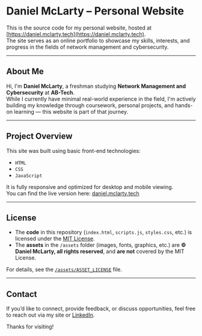 # Daniel McLarty – Personal Website

This is the source code for my personal website, hosted at [https://daniel.mclarty.tech](https://daniel.mclarty.tech).  
The site serves as an online portfolio to showcase my skills, interests, and progress in the fields of network management and cybersecurity.

---

## About Me

Hi, I'm **Daniel McLarty**, a freshman studying **Network Management and Cybersecurity** at **AB-Tech**.  
While I currently have minimal real-world experience in the field, I'm actively building my knowledge through coursework, personal projects, and hands-on learning — this website is part of that journey.

---

## Project Overview

This site was built using basic front-end technologies:
- `HTML`
- `CSS`
- `JavaScript`

It is fully responsive and optimized for desktop and mobile viewing.  
You can find the live version here: [daniel.mclarty.tech](https://daniel.mclarty.tech)

---

## License

- The **code** in this repository (`index.html`, `scripts.js`, `styles.css`, etc.) is licensed under the [MIT License](LICENSE).
- The **assets** in the `/assets` folder (images, fonts, graphics, etc.) are **© Daniel McLarty, all rights reserved**, and **are not** covered by the MIT License.

For details, see the [`/assets/ASSET_LICENSE`](assets/ASSET_LICENSE) file.

---

## Contact

If you’d like to connect, provide feedback, or discuss opportunities, feel free to reach out via my site or [LinkedIn](https://www.linkedin.com/in/daniel-mclarty-709a6b34b/).

Thanks for visiting!
